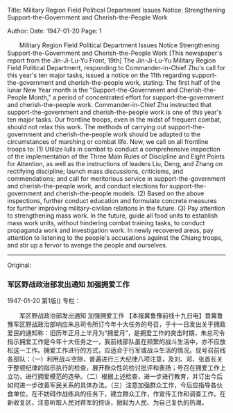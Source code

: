 Title: Military Region Field Political Department Issues Notice: Strengthening Support-the-Government and Cherish-the-People Work

Author: 
Date: 1947-01-20
Page: 1

　　Military Region Field Political Department Issues Notice
    Strengthening Support-the-Government and Cherish-the-People Work
    [This newspaper's report from the Jin-Ji-Lu-Yu Front, 19th] The Jin-Ji-Lu-Yu Military Region Field Political Department, responding to Commander-in-Chief Zhu's call for this year's ten major tasks, issued a notice on the 11th regarding support-the-government and cherish-the-people work, stating: The first half of the lunar New Year month is the "Support-the-Government and Cherish-the-People Month," a period of concentrated effort for support-the-government and cherish-the-people work. Commander-in-Chief Zhu instructed that support-the-government and cherish-the-people work is one of this year's ten major tasks. Our frontline troops, even in the midst of frequent combat, should not relax this work. The methods of carrying out support-the-government and cherish-the-people work should be adapted to the circumstances of marching or combat life. Now, we call on all frontline troops to: (1) Utilize lulls in combat to conduct a comprehensive inspection of the implementation of the Three Main Rules of Discipline and Eight Points for Attention, as well as the instructions of leaders Liu, Deng, and Zhang on rectifying discipline; launch mass discussions, criticisms, and commendations; and call for meritorious service in support-the-government and cherish-the-people work, and conduct elections for support-the-government and cherish-the-people models. (2) Based on the above inspections, further conduct education and formulate concrete measures for further improving military-civilian relations in the future. (3) Pay attention to strengthening mass work. In the future, guide all food units to establish mass work units, without hindering combat training tasks, to conduct propaganda work and investigation work. In newly recovered areas, pay attention to listening to the people's accusations against the Chiang troops, and stir up a fervor to avenge the people and ourselves.



<hr /> 

Original: 


### 军区野战政治部发出通知  加强拥爱工作

1947-01-20
第1版()
专栏：

　　军区野战政治部发出通知
    加强拥爱工作
    【本报冀鲁豫前线十九日电】晋冀鲁豫军区野战政治部响应朱总司令所订今年十大任务的号召，于十一日发出关于拥政爱民的通知称：旧历年正月上半月为“拥爱月”，是拥爱工作的突击时期，朱总司令指示拥爱工作是今年十大任务之一，我前线部队虽在频繁的战斗生活中，亦不应放松这一工作。拥爱工作进行的方式，应适合于行军或战斗生活的情况。现号召前线各部队：（一）利用战斗空隙，普遍进行三大纪律八项注意，及刘、邓、张首长关于整顿纪律的指示执行的检查，展开群众性的检讨批评和表扬；号召在拥爱工作上立功，进行拥爱模范的选举。（二）根据上述检查，进一步进行教育，并订出今后如何进一步改善军民关系的具体办法。（三）注意加强群众工作，今后应指导各伙食单位，在不妨碍作战练兵的任务下，建立群众工作，作宣传工作和调查工作。在新收复区，注意听取人民对蒋军的控诉，掀起为人民、为自己复仇的热潮。

